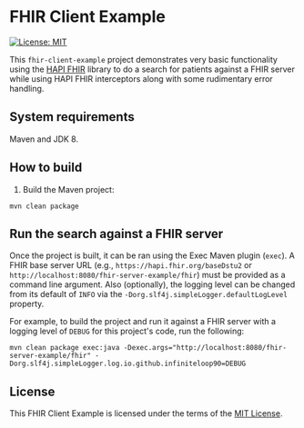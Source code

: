 # FHIR Client Example

[![License: MIT](https://img.shields.io/badge/License-MIT-blue.svg)](https://opensource.org/licenses/MIT)

This `fhir-client-example` project demonstrates very basic functionality
using the [HAPI FHIR](http://hapifhir.io/) library to do a search for patients
against a FHIR server while using HAPI FHIR interceptors along with some
rudimentary error handling.

## System requirements

Maven and JDK 8.

## How to build

1. Build the Maven project:

```
mvn clean package
```

## Run the search against a FHIR server

Once the project is built, it can be ran using the Exec Maven plugin
(`exec`).
A FHIR base server URL (e.g., `https://hapi.fhir.org/baseDstu2` or
`http://localhost:8080/fhir-server-example/fhir`) must be provided as a
command line argument. Also (optionally), the logging level can be
changed from its default of `INFO` via the
`-Dorg.slf4j.simpleLogger.defaultLogLevel` property.

For example, to build the project and run it against a FHIR server with a
logging level of `DEBUG` for this project's code, run the following:

```
mvn clean package exec:java -Dexec.args="http://localhost:8080/fhir-server-example/fhir" -Dorg.slf4j.simpleLogger.log.io.github.infiniteloop90=DEBUG
```

## License

This FHIR Client Example is licensed under the terms of the
[MIT License](LICENSE.txt).